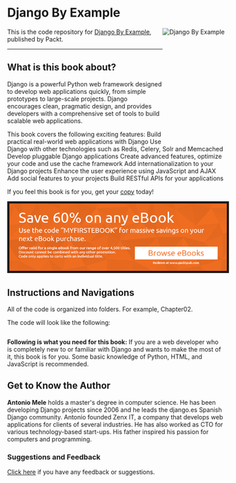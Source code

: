 # Django By Example

<a href="https://www.packtpub.com/web-development/django-example?utm_source=github&utm_medium=repository&utm_campaign=9781784391911 "><img src="https://dz13w8afd47il.cloudfront.net/sites/default/files/imagecache/ppv4_main_book_cover/9781784391911.png" alt="Django By Example" height="256px" align="right"></a>

This is the code repository for [Django By Example](https://www.packtpub.com/web-development/django-example?utm_source=github&utm_medium=repository&utm_campaign=9781784391911 ), published by Packt.

****

## What is this book about?
Django is a powerful Python web framework designed to develop web applications quickly, from simple prototypes to large-scale projects. Django encourages clean, pragmatic design, and provides developers with a comprehensive set of tools to build scalable web applications.

This book covers the following exciting features:
Build practical real-world web applications with Django 
Use Django with other technologies such as Redis, Celery, Solr and Memcached 
Develop pluggable Django applications 
Create advanced features, optimize your code and use the cache framework 
Add internationalization to your Django projects 
Enhance the user experience using JavaScript and AJAX 
Add social features to your projects 
Build RESTful APIs for your applications 

If you feel this book is for you, get your [copy](https://www.amazon.com/dp/1784391913) today!

<a href="https://www.packtpub.com/?utm_source=github&utm_medium=banner&utm_campaign=GitHubBanner"><img src="https://raw.githubusercontent.com/PacktPublishing/GitHub/master/GitHub.png" 
alt="https://www.packtpub.com/" border="5" /></a>

## Instructions and Navigations
All of the code is organized into folders. For example, Chapter02.

The code will look like the following:
```

```

**Following is what you need for this book:**
If you are a web developer who is completely new to or familiar with Django and wants to make the most of it, this book is for you. Some basic knowledge of Python, HTML, and JavaScript is recommended.



## Get to Know the Author
**Antonio Mele**
holds a master's degree in computer science. He has been developing Django projects since 2006 and he leads the django.es Spanish Django community. Antonio founded Zenx IT, a company that develops web applications for clients of several industries. He has also worked as CTO for various technology-based start-ups. His father inspired his passion for computers and programming.


### Suggestions and Feedback
[Click here](https://docs.google.com/forms/d/e/1FAIpQLSdy7dATC6QmEL81FIUuymZ0Wy9vH1jHkvpY57OiMeKGqib_Ow/viewform) if you have any feedback or suggestions.


